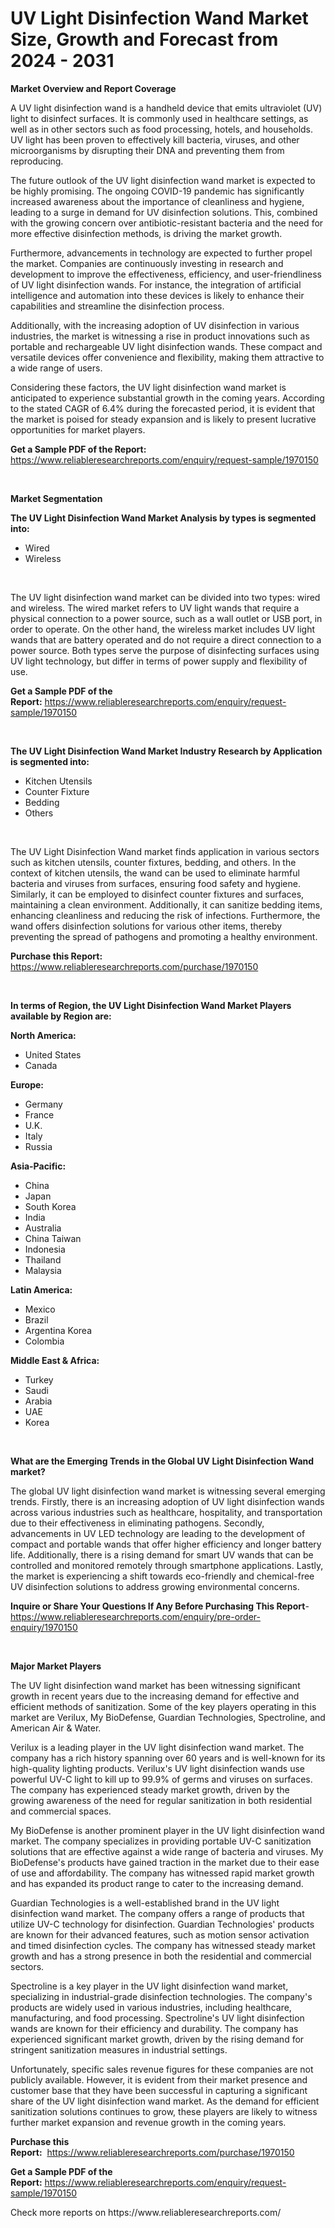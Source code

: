 <p><h1>UV Light Disinfection Wand Market Size, Growth and Forecast from 2024 - 2031</h1></p><p><strong>Market Overview and Report Coverage</strong></p>
<p><p>A UV light disinfection wand is a handheld device that emits ultraviolet (UV) light to disinfect surfaces. It is commonly used in healthcare settings, as well as in other sectors such as food processing, hotels, and households. UV light has been proven to effectively kill bacteria, viruses, and other microorganisms by disrupting their DNA and preventing them from reproducing.</p><p>The future outlook of the UV light disinfection wand market is expected to be highly promising. The ongoing COVID-19 pandemic has significantly increased awareness about the importance of cleanliness and hygiene, leading to a surge in demand for UV disinfection solutions. This, combined with the growing concern over antibiotic-resistant bacteria and the need for more effective disinfection methods, is driving the market growth.</p><p>Furthermore, advancements in technology are expected to further propel the market. Companies are continuously investing in research and development to improve the effectiveness, efficiency, and user-friendliness of UV light disinfection wands. For instance, the integration of artificial intelligence and automation into these devices is likely to enhance their capabilities and streamline the disinfection process.</p><p>Additionally, with the increasing adoption of UV disinfection in various industries, the market is witnessing a rise in product innovations such as portable and rechargeable UV light disinfection wands. These compact and versatile devices offer convenience and flexibility, making them attractive to a wide range of users.</p><p>Considering these factors, the UV light disinfection wand market is anticipated to experience substantial growth in the coming years. According to the stated CAGR of 6.4% during the forecasted period, it is evident that the market is poised for steady expansion and is likely to present lucrative opportunities for market players.</p></p>
<p><strong>Get a Sample PDF of the Report:</strong> <a href="https://www.reliableresearchreports.com/enquiry/request-sample/1970150">https://www.reliableresearchreports.com/enquiry/request-sample/1970150</a></p>
<p>&nbsp;</p>
<p><strong>Market Segmentation</strong></p>
<p><strong>The UV Light Disinfection Wand Market Analysis by types is segmented into:</strong></p>
<p><ul><li>Wired</li><li>Wireless</li></ul></p>
<p>&nbsp;</p>
<p><p>The UV light disinfection wand market can be divided into two types: wired and wireless. The wired market refers to UV light wands that require a physical connection to a power source, such as a wall outlet or USB port, in order to operate. On the other hand, the wireless market includes UV light wands that are battery operated and do not require a direct connection to a power source. Both types serve the purpose of disinfecting surfaces using UV light technology, but differ in terms of power supply and flexibility of use.</p></p>
<p><strong>Get a Sample PDF of the Report:</strong>&nbsp;<a href="https://www.reliableresearchreports.com/enquiry/request-sample/1970150">https://www.reliableresearchreports.com/enquiry/request-sample/1970150</a></p>
<p>&nbsp;</p>
<p><strong>The UV Light Disinfection Wand Market Industry Research by Application is segmented into:</strong></p>
<p><ul><li>Kitchen Utensils</li><li>Counter Fixture</li><li>Bedding</li><li>Others</li></ul></p>
<p>&nbsp;</p>
<p><p>The UV Light Disinfection Wand market finds application in various sectors such as kitchen utensils, counter fixtures, bedding, and others. In the context of kitchen utensils, the wand can be used to eliminate harmful bacteria and viruses from surfaces, ensuring food safety and hygiene. Similarly, it can be employed to disinfect counter fixtures and surfaces, maintaining a clean environment. Additionally, it can sanitize bedding items, enhancing cleanliness and reducing the risk of infections. Furthermore, the wand offers disinfection solutions for various other items, thereby preventing the spread of pathogens and promoting a healthy environment.</p></p>
<p><strong>Purchase this Report:</strong>&nbsp; <a href="https://www.reliableresearchreports.com/purchase/1970150">https://www.reliableresearchreports.com/purchase/1970150</a></p>
<p>&nbsp;</p>
<p><strong>In terms of Region, the UV Light Disinfection Wand Market Players available by Region are:</strong></p>
<p>
    <p> <strong> North America: </strong>
        <ul>
            <li>United States</li>
            <li>Canada</li>
        </ul>
        </p> 
    <p> <strong> Europe: </strong>
        <ul>
            <li>Germany</li>
            <li>France</li>
            <li>U.K.</li>
            <li>Italy</li>
            <li>Russia</li>
        </ul>
        </p> 
    <p> <strong> Asia-Pacific: </strong>
        <ul>
            <li>China</li>
            <li>Japan</li>
            <li>South Korea</li>
            <li>India</li>
            <li>Australia</li>
            <li>China Taiwan</li>
            <li>Indonesia</li>
            <li>Thailand</li>
            <li>Malaysia</li>
        </ul>
        </p> 
    <p> <strong> Latin America: </strong>
        <ul>
            <li>Mexico</li>
            <li>Brazil</li>
            <li>Argentina Korea</li>
            <li>Colombia</li>
        </ul>
        </p> 
    <p> <strong> Middle East & Africa: </strong>
        <ul>
            <li>Turkey</li>
            <li>Saudi</li>
            <li>Arabia</li>
            <li>UAE</li>
            <li>Korea</li>
        </ul>
    </p>
    </p>
<p>&nbsp;</p>
<p><strong>What are the Emerging Trends in the Global UV Light Disinfection Wand market?</strong></p>
<p><p>The global UV light disinfection wand market is witnessing several emerging trends. Firstly, there is an increasing adoption of UV light disinfection wands across various industries such as healthcare, hospitality, and transportation due to their effectiveness in eliminating pathogens. Secondly, advancements in UV LED technology are leading to the development of compact and portable wands that offer higher efficiency and longer battery life. Additionally, there is a rising demand for smart UV wands that can be controlled and monitored remotely through smartphone applications. Lastly, the market is experiencing a shift towards eco-friendly and chemical-free UV disinfection solutions to address growing environmental concerns.</p></p>
<p><strong>Inquire or Share Your Questions If Any Before Purchasing This Report</strong>- <a href="https://www.reliableresearchreports.com/enquiry/pre-order-enquiry/1970150">https://www.reliableresearchreports.com/enquiry/pre-order-enquiry/1970150</a></p>
<p>&nbsp;</p>
<p><strong>Major Market Players</strong></p>
<p><p>The UV light disinfection wand market has been witnessing significant growth in recent years due to the increasing demand for effective and efficient methods of sanitization. Some of the key players operating in this market are Verilux, My BioDefense, Guardian Technologies, Spectroline, and American Air & Water.</p><p>Verilux is a leading player in the UV light disinfection wand market. The company has a rich history spanning over 60 years and is well-known for its high-quality lighting products. Verilux's UV light disinfection wands use powerful UV-C light to kill up to 99.9% of germs and viruses on surfaces. The company has experienced steady market growth, driven by the growing awareness of the need for regular sanitization in both residential and commercial spaces.</p><p>My BioDefense is another prominent player in the UV light disinfection wand market. The company specializes in providing portable UV-C sanitization solutions that are effective against a wide range of bacteria and viruses. My BioDefense's products have gained traction in the market due to their ease of use and affordability. The company has witnessed rapid market growth and has expanded its product range to cater to the increasing demand.</p><p>Guardian Technologies is a well-established brand in the UV light disinfection wand market. The company offers a range of products that utilize UV-C technology for disinfection. Guardian Technologies' products are known for their advanced features, such as motion sensor activation and timed disinfection cycles. The company has witnessed steady market growth and has a strong presence in both the residential and commercial sectors.</p><p>Spectroline is a key player in the UV light disinfection wand market, specializing in industrial-grade disinfection technologies. The company's products are widely used in various industries, including healthcare, manufacturing, and food processing. Spectroline's UV light disinfection wands are known for their efficiency and durability. The company has experienced significant market growth, driven by the rising demand for stringent sanitization measures in industrial settings.</p><p>Unfortunately, specific sales revenue figures for these companies are not publicly available. However, it is evident from their market presence and customer base that they have been successful in capturing a significant share of the UV light disinfection wand market. As the demand for efficient sanitization solutions continues to grow, these players are likely to witness further market expansion and revenue growth in the coming years.</p></p>
<p><strong>Purchase this Report:</strong>&nbsp;&nbsp;<a href="https://www.reliableresearchreports.com/purchase/1970150">https://www.reliableresearchreports.com/purchase/1970150</a></p>
<p></p>
<p><strong>Get a Sample PDF of the Report:</strong>&nbsp;<a href="https://www.reliableresearchreports.com/enquiry/request-sample/1970150">https://www.reliableresearchreports.com/enquiry/request-sample/1970150</a></p>
<p>Check more reports on https://www.reliableresearchreports.com/</p>